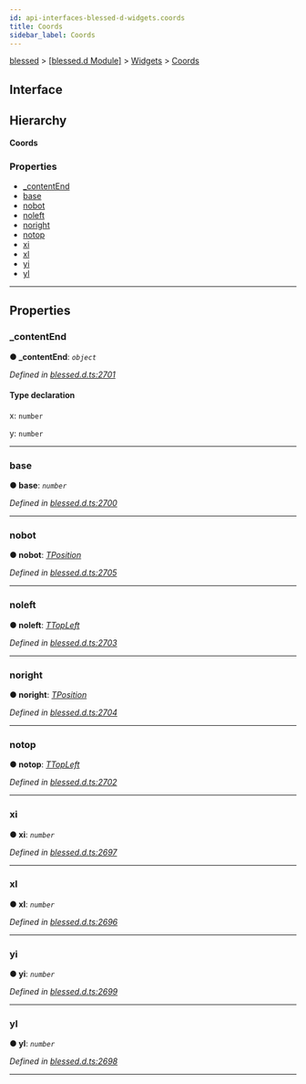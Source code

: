 ```yaml
---
id: api-interfaces-blessed-d-widgets.coords
title: Coords
sidebar_label: Coords
---
```


[blessed](api-readme.md) > [[blessed.d Module]](api-modules-blessed-d-module.md) > [Widgets](api-modules-blessed-d-widgets.md) > [Coords](api-interfaces-blessed-d-widgets.coords.md)

## Interface

## Hierarchy

**Coords**

### Properties

* [_contentEnd](api-interfaces-blessed-d-widgets.coords.md#_contentend)
* [base](api-interfaces-blessed-d-widgets.coords.md#base)
* [nobot](api-interfaces-blessed-d-widgets.coords.md#nobot)
* [noleft](api-interfaces-blessed-d-widgets.coords.md#noleft)
* [noright](api-interfaces-blessed-d-widgets.coords.md#noright)
* [notop](api-interfaces-blessed-d-widgets.coords.md#notop)
* [xi](api-interfaces-blessed-d-widgets.coords.md#xi)
* [xl](api-interfaces-blessed-d-widgets.coords.md#xl)
* [yi](api-interfaces-blessed-d-widgets.coords.md#yi)
* [yl](api-interfaces-blessed-d-widgets.coords.md#yl)

---

## Properties

<a id="_contentend"></a>

###  _contentEnd

**● _contentEnd**: *`object`*

*Defined in [blessed.d.ts:2701](https://github.com/cancerberoSgx/accursed/blob/7a42e78/src/declarations/blessed.d.ts#L2701)*

#### Type declaration

 x: `number`

 y: `number`

___
<a id="base"></a>

###  base

**● base**: *`number`*

*Defined in [blessed.d.ts:2700](https://github.com/cancerberoSgx/accursed/blob/7a42e78/src/declarations/blessed.d.ts#L2700)*

___
<a id="nobot"></a>

###  nobot

**● nobot**: *[TPosition](api-modules-blessed-d-widgets.types.md#tposition)*

*Defined in [blessed.d.ts:2705](https://github.com/cancerberoSgx/accursed/blob/7a42e78/src/declarations/blessed.d.ts#L2705)*

___
<a id="noleft"></a>

###  noleft

**● noleft**: *[TTopLeft](api-modules-blessed-d-widgets.types.md#ttopleft)*

*Defined in [blessed.d.ts:2703](https://github.com/cancerberoSgx/accursed/blob/7a42e78/src/declarations/blessed.d.ts#L2703)*

___
<a id="noright"></a>

###  noright

**● noright**: *[TPosition](api-modules-blessed-d-widgets.types.md#tposition)*

*Defined in [blessed.d.ts:2704](https://github.com/cancerberoSgx/accursed/blob/7a42e78/src/declarations/blessed.d.ts#L2704)*

___
<a id="notop"></a>

###  notop

**● notop**: *[TTopLeft](api-modules-blessed-d-widgets.types.md#ttopleft)*

*Defined in [blessed.d.ts:2702](https://github.com/cancerberoSgx/accursed/blob/7a42e78/src/declarations/blessed.d.ts#L2702)*

___
<a id="xi"></a>

###  xi

**● xi**: *`number`*

*Defined in [blessed.d.ts:2697](https://github.com/cancerberoSgx/accursed/blob/7a42e78/src/declarations/blessed.d.ts#L2697)*

___
<a id="xl"></a>

###  xl

**● xl**: *`number`*

*Defined in [blessed.d.ts:2696](https://github.com/cancerberoSgx/accursed/blob/7a42e78/src/declarations/blessed.d.ts#L2696)*

___
<a id="yi"></a>

###  yi

**● yi**: *`number`*

*Defined in [blessed.d.ts:2699](https://github.com/cancerberoSgx/accursed/blob/7a42e78/src/declarations/blessed.d.ts#L2699)*

___
<a id="yl"></a>

###  yl

**● yl**: *`number`*

*Defined in [blessed.d.ts:2698](https://github.com/cancerberoSgx/accursed/blob/7a42e78/src/declarations/blessed.d.ts#L2698)*

___

